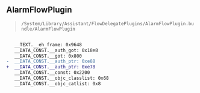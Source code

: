 ## AlarmFlowPlugin

> `/System/Library/Assistant/FlowDelegatePlugins/AlarmFlowPlugin.bundle/AlarmFlowPlugin`

```diff

   __TEXT.__eh_frame: 0x9648
   __DATA_CONST.__auth_got: 0x18e8
   __DATA_CONST.__got: 0x800
-  __DATA_CONST.__auth_ptr: 0xe88
+  __DATA_CONST.__auth_ptr: 0xe78
   __DATA_CONST.__const: 0x2200
   __DATA_CONST.__objc_classlist: 0x68
   __DATA_CONST.__objc_catlist: 0x8

```
